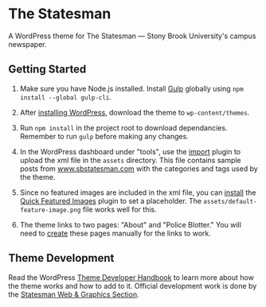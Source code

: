 # The Statesman
A WordPress theme for The Statesman — Stony Brook University's campus newspaper.

## Getting Started
1. Make sure you have Node.js installed. Install [Gulp](https://www.npmjs.com/package/gulp) globally using `npm install --global gulp-cli`.

2. After [installing WordPress](http://codex.wordpress.org/Installing_WordPress), download the theme to `wp-content/themes`.

3. Run `npm install` in the project root to download dependancies. Remember to run `gulp` before making any changes.

4. In the WordPress dashboard under "tools", use the [import](http://codex.wordpress.org/Importing_Content) plugin to upload the xml file in the `assets` directory. This file contains sample posts from www.sbstatesman.com with the categories and tags used by the theme.

5. Since no featured images are included in the xml file, you can [install](http://codex.wordpress.org/Managing_Plugins#Installing_Plugins) the [Quick Featured Images](https://wordpress.org/plugins/quick-featured-images/) plugin to set a placeholder. The `assets/default-feature-image.png` file works well for this.

6. The theme links to two pages: "About" and "Police Blotter." You will need to [create](https://codex.wordpress.org/Pages#Creating_Pages) these pages manually for the links to work.

## Theme Development
Read the WordPress [Theme Developer Handbook](https://developer.wordpress.org/themes/getting-started/) to learn more about how the theme works and how to add to it. Official development work is done by the [Statesman Web & Graphics Section](https://www.facebook.com/groups/statesmanweb/).